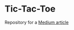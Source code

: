 # Tic-Tac-Toe
Repository for a [Medium article](https://medium.com/@bornasepic98/pure-and-simple-tic-tac-toe-424156b8f71e)
